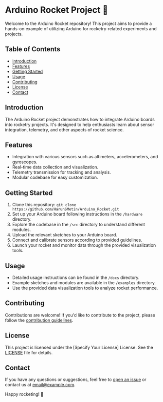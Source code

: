 # Arduino Rocket Project 🚀

Welcome to the Arduino Rocket repository! This project aims to provide a hands-on example of utilizing Arduino for rocketry-related experiments and projects.

## Table of Contents
- [Introduction](#introduction)
- [Features](#features)
- [Getting Started](#getting-started)
- [Usage](#usage)
- [Contributing](#contributing)
- [License](#license)
- [Contact](#contact)

## Introduction

The Arduino Rocket project demonstrates how to integrate Arduino boards into rocketry projects. It's designed to help enthusiasts learn about sensor integration, telemetry, and other aspects of rocket science.

## Features

- Integration with various sensors such as altimeters, accelerometers, and gyroscopes.
- Real-time data collection and visualization.
- Telemetry transmission for tracking and analysis.
- Modular codebase for easy customization.

## Getting Started

1. Clone this repository: `git clone https://github.com/HarunSMetin/Arduino_Rocket.git`
2. Set up your Arduino board following instructions in the `/hardware` directory.
3. Explore the codebase in the `/src` directory to understand different modules.
4. Upload the relevant sketches to your Arduino board.
5. Connect and calibrate sensors according to provided guidelines.
6. Launch your rocket and monitor data through the provided visualization tools.

## Usage

- Detailed usage instructions can be found in the `/docs` directory.
- Example sketches and modules are available in the `/examples` directory.
- Use the provided data visualization tools to analyze rocket performance.

## Contributing

Contributions are welcome! If you'd like to contribute to the project, please follow the [contribution guidelines](CONTRIBUTING.md).

## License

This project is licensed under the [Specify Your License] License. See the [LICENSE](LICENSE) file for details.

## Contact

If you have any questions or suggestions, feel free to [open an issue](https://github.com/HarunSMetin/Arduino_Rocket/issues) or contact us at [email@example.com](mailto:email@example.com).

Happy rocketing! 🚀
